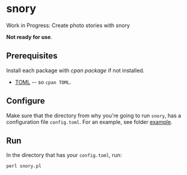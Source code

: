 # snory
Work in Progress: Create photo stories with snory

**Not ready for use**.

## Prerequisites

Install each package with _cpan package_ if not installed.

- [TOML](https://metacpan.org/pod/TOML) -- so `cpan TOML`.

## Configure

Make sure that the directory from why you're going to run `snory`, has a configuration file `config.toml`. For an example, see folder [example](./example).

## Run

In the directory that has your `config.toml`, run:

```perl
perl snory.pl
```